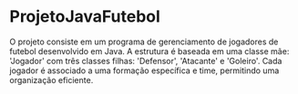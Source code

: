 # ProjetoJavaFutebol
O projeto consiste em um programa de gerenciamento de jogadores de futebol desenvolvido em Java. A estrutura é baseada em uma classe mãe: 'Jogador' com três classes filhas: 'Defensor', 'Atacante' e 'Goleiro'. Cada jogador é associado a uma formação específica e time, permitindo uma organização eficiente.
